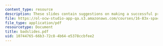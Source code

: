 ```yaml
---
content_type: resource
description: These slides contain suggestions on making a successful presentation.
file: https://ol-ocw-studio-app-qa.s3.amazonaws.com/courses/16-83x-space-systems-engineering-spring-2002-spring-2003/1074476566b372c84b64e5378ccbfee2_badslides.pdf
file_type: application/pdf
resourcetype: Document
title: badslides.pdf
uid: 10744765-66b3-72c8-4b64-e5378ccbfee2
---
```

